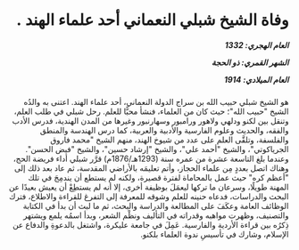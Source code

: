 <h1 dir="rtl">وفاة الشيخ شبلي النعماني أحد علماء الهند .</h1>

<h5 dir="rtl">العام الهجري:  1332

الشهر القمري: ذو الحجة

العام الميلادي: 1914</h5>

<p dir="rtl">هو الشيخ شبلي حبيب الله بن سراج الدولة النعماني، أحد علماء الهند. اعتنى به والدُه الشيخ "حبيب الله"؛ حيث كان من العلماء، فنشأ محبًّا للعلم. رحل شبلي في طلب العلم، وتنقل بين لكنو ودلهي ولاهور ورامبور وسهارنبور وغيرها من المدن الهندية، فدرس الأدب والفقه، والحديث وعلوم الفارسية والأدبية والعربية، كما درس الهندسة والمنطق والفلسفة، وتلقَّى العلم على عدد من شيوخ الهند، منهم الشيخ "محمد فاروق الجرياكوتي"، والشيخ "أحمد علي"، والشيخ "إرشاد حسين"، والشيخ "فيض الحسن". وعندما بلغ التاسعة عشرة من عمره سنة (1293هـ/1876م) قرَّر شبلي أداء فريضة الحج، وهناك اتصل بعددٍ مِن علماء الحجاز، وأتم تعليمَه بالأراضي المقدسة، ثم عاد بعد ذلك إلى "أعظم كره" حيث عمل بالمحاماة لفترة قصيرة، ولكنه لم يستطع أن يندمِجَ في تلك المهنة طويلًا، وسرعان ما تركها ليعمَلَ بوظيفة أخرى، إلا أنه لم يستطِعْ أن يعيش بعيدًا عن البحث والدراسات، فدعاه حنينه للعلم وشوقه للمعرفة إلى التفرغ للقراءة والاطلاع، فترك الوظائف العامة وعكَفَ على المطالعة والدراسة والبحث، ثم ما لبث أن بدأ في الكتابة والتصنيف، وظهرت مواهبه وقدراته في التأليف ونظْم الشعر، وبدأ اسمُه يلمع ويشتهر ذِكرُه بين قراءة الأردية والفارسية. عَمِلَ في جامعة عليكرة، واشتغل بالدعوةِ والدفاع عن الإسلام، وشارك في تأسيسِ ندوة العلماء بلكنو.</p></br>
